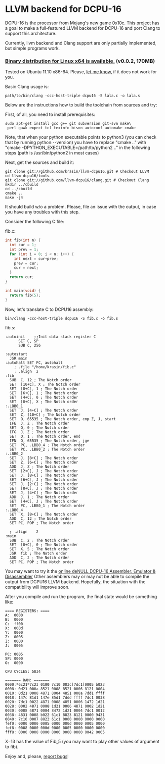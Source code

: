 # LLVM backend for DCPU-16 #

DCPU-16 is the processor from Mojang's new game [0x10c](http://0x10c.com/).
This project has a goal to make a full-featured LLVM backend for DCPU-16 and
port Clang to support this architecture.

Currently, llvm backend and Clang support are only partially implemented,
but simple programs work.

### [Binary distribution for Linux x64 is available.](https://s3.amazonaws.com/llvm-dcpu16/llvm-dcpu16.v0.0.2.tar.gz) (v0.0.2, 170MB) ###

Tested on Ubuntu 11.10 x86-64.
Please, [let me know](https://github.com/krasin/llvm-dcpu16/issues), if it does not work for you.

Basic Clang usage is:

    path/to/bin/clang -ccc-host-triple dcpu16 -S lala.c -o lala.s

Below are the instructions how to build the toolchain from sources and try:

First, of all, you need to install prerequisites:

    sudo apt-get install gcc g++ git subversion git-svn make\
     perl gawk expect tcl texinfo bison autoconf automake cmake

Note, that when your python executable points to python3 (you can check that by running python --version) 
you have to replace "cmake .." with "cmake  -DPYTHON_EXECUTABLE=/path/to/python2 .." in the following steps (path is /usr/bin/python2 in most cases)

Next, get the sources and build it:

    git clone git://github.com/krasin/llvm-dcpu16.git # Checkout LLVM
    cd llvm-dcpu16/tools
    git clone git://github.com/llvm-dcpu16/clang.git # Checkout Clang
    mkdir ../cbuild
    cd ../cbuild
    cmake ..
    make -j4

It should build w/o a problem. Please, file an issue with the output, in case you have any troubles with this step.

Consider the following C file:

fib.c:

```c
int fib(int n) {
  int cur = 1;
  int prev = 1;
  for (int i = 0; i < n; i++) {
    int next = cur+prev;
    prev = cur;
    cur = next;
  }
  return cur;
}

int main(void) {
  return fib(5);
}
```

Now, let's translate C to DCPU16 assembly:

    bin/clang -ccc-host-triple dcpu16 -S fib.c -o fib.s

fib.s:

```dasm16
:autoinit    ;;Init data stack register C
      SET C, SP
      SUB C, 256

:autostart
  JSR main
:autohalt SET PC, autohalt
    ; .file "/home/krasin/fib.c"
    ; .align  2
:fib
  SUB  C, 12 ; The Notch order
  SET  [10+C], X ; The Notch order
  SET  [8+C], 1 ; The Notch order
  SET  [6+C], 1 ; The Notch order
  SET  [4+C], 0 ; The Notch order
  SET  [0+C], X ; The Notch order
:.LBB0_1
  SET  J, [4+C] ; The Notch order
  SET  Z, [10+C] ; The Notch order
  SET  O, 65535 ; The Notch order, cmp Z, J, start
  IFE  J, Z ; The Notch order
  SET  O, 0 ; The Notch order
  IFG  J, Z ; The Notch order
  SET  O, 1 ; The Notch order, end
  IFN  O, 65535 ; The Notch order, jge
  SET  PC, .LBB0_4 ; The Notch order
  SET  PC, .LBB0_2 ; The Notch order
:.LBB0_2
  SET  J, [8+C] ; The Notch order
  SET  Z, [6+C] ; The Notch order
  ADD  J, Z ; The Notch order
  SET  [2+C], J ; The Notch order
  SET  J, [8+C] ; The Notch order
  SET  [6+C], J ; The Notch order
  SET  J, [2+C] ; The Notch order
  SET  [8+C], J ; The Notch order
  SET  J, [4+C] ; The Notch order
  ADD  J, 1 ; The Notch order
  SET  [4+C], J ; The Notch order
  SET  PC, .LBB0_1 ; The Notch order
:.LBB0_4
  SET  X, [8+C] ; The Notch order
  ADD  C, 12 ; The Notch order
  SET PC, POP ; The Notch order

  ; .align    2
:main
  SUB  C, 2 ; The Notch order
  SET  [0+C], 0 ; The Notch order
  SET  X, 5 ; The Notch order
  JSR  fib ; The Notch order
  ADD  C, 2 ; The Notch order
  SET PC, POP ; The Notch order
```

You may want to try it the [online deNULL DCPU-16 Assembler, Emulator & Disassembler](http://dcpu.ru/)
Other assemblers may or may not be able to compile the output from DCPU16 LLVM backend.
Hopefully, the situation with the compatibility will improve soon.

After you compile and run the program, the final state would be something like:

    ==== REGISTERS: ====
    A:  0000
    B:  0000
    C:  ff00
    X:  000d
    Y:  0000
    Z:  0005
    I:  0000
    J:  0005
    
    PC: 0005
    SP: 0000
    O:  0000
    
    CPU CYCLES: 5834
    
    ======= RAM: =======
    0000:*6c21*7c23 0100 7c10 003c[7dc1]0005 b023
    0008: 0d21 000a 8521 0008 8521 0006 8121 0004
    0010: 0d21 0000 4871 0004 4851 000a 7dd1 ffff
    0018: 147c 81d1 147e 85d1 7ddd ffff 7dc1 0038
    0020: 7dc1 0022 4871 0008 4851 0006 1472 1d21
    0028: 0002 4871 0008 1d21 0006 4871 0002 1d21
    0030: 0008 4871 0004 8472 1d21 0004 7dc1 0012
    0038: 4831 0008 b022 61c1 8823 8121 0000 9431
    0040: 7c10 0007 8822 61c1 0000 0000 0000 0000
    fef0: 0000 0000 0005 0000 000d 0000 0005 0000
    fef8: 0008 0000 000d 0000 0005 0000 0000 0000
    fff8: 0000 0000 0000 0000 0000 0000 0042 0005

X=13 has the value of Fib_5 (you may want to play other values of argument to fib).

Enjoy and, please, [report bugs](https://github.com/krasin/llvm-dcpu16/issues)!
